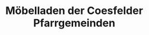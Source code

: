 ---
title: "Möbelladen der Coesfelder Pfarrgemeinden"
url: /coesfeld/moebelladen-der-coesfelder-pfarrgemeinden/
shop: Möbel
---